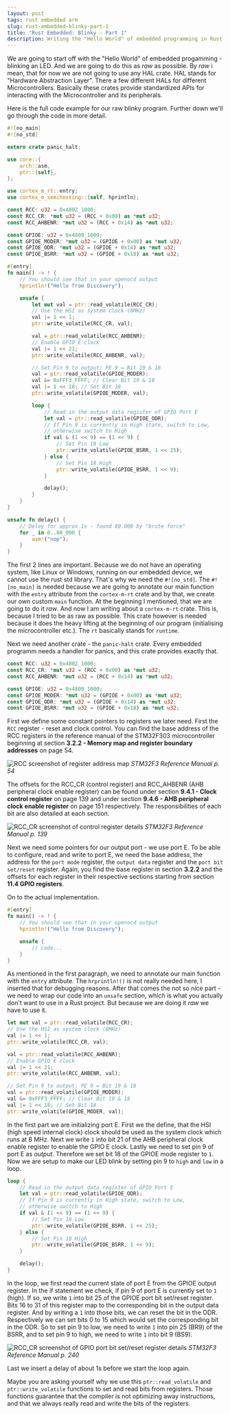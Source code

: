 ```yaml
---
layout: post
tags: rust embedded arm
slug: rust-embedded-blinky-part-1
title: "Rust Embedded: Blinky - Part 1"
description: Writing the "Hello World" of embedded programming in Rust.
---
```


We are going to start off with the "Hello World" of embedded progamming - blinking an LED. And we are going to do this as *raw* as possible. By *raw* i mean, that for now we are not going to use any HAL crate. HAL stands for "Hardware Abstraction Layer". There a few different HALs for different Microcontrollers. Basically these crates provide standardized APIs for interacting with the Microcontroller and its peripherals.

Here is the full code example for our raw blinky program. Further down we'll go through the code in more detail.

```rust
#![no_main]
#![no_std]

extern crate panic_halt;

use core::{
    arch::asm,
    ptr::{self},
};

use cortex_m_rt::entry;
use cortex_m_semihosting::{self, hprintln};

const RCC: u32 = 0x4002_1000;
const RCC_CR: *mut u32 = (RCC + 0x00) as *mut u32;
const RCC_AHBENR: *mut u32 = (RCC + 0x14) as *mut u32;

const GPIOE: u32 = 0x4800_1000;
const GPIOE_MODER: *mut u32 = (GPIOE + 0x00) as *mut u32;
const GPIOE_ODR: *mut u32 = (GPIOE + 0x14) as *mut u32;
const GPIOE_BSRR: *mut u32 = (GPIOE + 0x18) as *mut u32;

#[entry]
fn main() -> ! {
    // You should see that in your openocd output
    hprintln!("Hello from Discovery");

    unsafe {
        let mut val = ptr::read_volatile(RCC_CR);
        // Use the HSI as system clock (8MHz)
        val |= 1 << 1;
        ptr::write_volatile(RCC_CR, val);

        val = ptr::read_volatile(RCC_AHBENR);
        // Enable GPIO E clock
        val |= 1 << 21;
        ptr::write_volatile(RCC_AHBENR, val);

        // Set Pin 9 to output: PE 9 = Bit 19 & 18
        val = ptr::read_volatile(GPIOE_MODER);
        val &= 0xFFF3_FFFF; // Clear Bit 19 & 18
        val |= 1 << 18; // Set Bit 18
        ptr::write_volatile(GPIOE_MODER, val);

        loop {
            // Read in the output data register of GPIO Port E
            let val = ptr::read_volatile(GPIOE_ODR);
            // If Pin 9 is currently in High state, switch to Low, 
            // otherwise switch to High
            if val & (1 << 9) == (1 << 9) {
                // Set Pin 18 Low
                ptr::write_volatile(GPIOE_BSRR, 1 << 25);
            } else {
                // Set Pin 18 High
                ptr::write_volatile(GPIOE_BSRR, 1 << 9);
            }

            delay();
        }
    }
}

unsafe fn delay() {
    // Delay for approx 1s - found 80.000 by "brute force"
    for _ in 0..80_000 {
        asm!("nop");
    }
}
```

The first 2 lines are important. Because we do not have an operating system, like Linux or Windows, running on our embedded device, we cannot use the rust std library. That's why we need the `#![no_std]`. The `#![no_main]` is needed because we are going to annotate our main function with the `entry` attribute from the `cortex-m-rt` crate and by that, we create our own custom `main` function. At the beginning I mentioned, that we are going to do it *raw*. And now I am writing about a `cortex-m-rt` crate. This is, because I tried to be as raw as possible. This crate however is needed because it does the heavy lifting at the beginning of our program (initialising the microcontroller etc.). The `rt` basically stands for `runtime`.

Next we need another crate - the `panic-halt` crate. Every embedded programm needs a handler for panics, and this crate provides exactly that.

```rust
const RCC: u32 = 0x4002_1000;
const RCC_CR: *mut u32 = (RCC + 0x00) as *mut u32;
const RCC_AHBENR: *mut u32 = (RCC + 0x14) as *mut u32;

const GPIOE: u32 = 0x4800_1000;
const GPIOE_MODER: *mut u32 = (GPIOE + 0x00) as *mut u32;
const GPIOE_ODR: *mut u32 = (GPIOE + 0x14) as *mut u32;
const GPIOE_BSRR: *mut u32 = (GPIOE + 0x18) as *mut u32;
```

First we define some constant pointers to registers we later need. First the `RCC` register - reset and clock control. You can find the base address of the RCC registers in the reference manual of the STM32F303 microcontroller beginning at section **3.2.2 - Memory map and register boundary addresses** on page 54.

![RCC screenshot of register address map](/assets/images/posts/re-part-1/stm32f3_rcc.png)
*STM32F3 Reference Manual p. 54*

The offsets for the RCC_CR (control register) and RCC_AHBENR (AHB peripheral clock enable register) can be found under section **9.4.1 - Clock control register** on page 139 and under section **9.4.6 - AHB peripheral clock enable register** on page 151 respectively. The responsibilities of each bit are also detailed at each section.

![RCC_CR screenshot of control register details](/assets/images/posts/re-part-1/stm32f3_rcc_cr.png)
*STM32F3 Reference Manual p. 139*

Next we need some pointers for our output port - we use port E. To be able to configure, read and write to port E, we need the base address, the address for the `port mode` register, the `output data` register and the `port bit set/reset` register. Again, you find the base register in section **3.2.2** and the offsets for each register in their respective sections starting from section **11.4 GPIO registers**.

On to the actual implementation.

```rust
#[entry]
fn main() -> ! {
    // You should see that in your openocd output
    hprintln!("Hello from Discovery");

    unsafe {
        // code...
    }
}
```

As mentioned in the first paragraph, we need to annotate our main function with the `entry` attribute. The `hrprintln!()` is not really needed here, I inserted that for debugging reasons. After that comes the not so nice part - we need to wrap our code into an `unsafe` section, which is what you actually don't want to use in a Rust project. But because we are doing it _raw_ we have to use it.

```rust
let mut val = ptr::read_volatile(RCC_CR);
// Use the HSI as system clock (8MHz)
val |= 1 << 1;
ptr::write_volatile(RCC_CR, val);

val = ptr::read_volatile(RCC_AHBENR);
// Enable GPIO E clock
val |= 1 << 21;
ptr::write_volatile(RCC_AHBENR, val);

// Set Pin 9 to output: PE 9 = Bit 19 & 18
val = ptr::read_volatile(GPIOE_MODER);
val &= 0xFFF3_FFFF; // Clear Bit 19 & 18
val |= 1 << 18; // Set Bit 18
ptr::write_volatile(GPIOE_MODER, val);
```

In the first part we are initializing port E. First we the define, that the HSI (high speed internal clock) clock should be used as the system clock which runs at 8 MHz. Next we write `1` into bit 21 of the AHB peripheral clock enable register to enable the GPIO E clock. Lastly we need to set pin 9 of port E as _output_. Therefore we set bit 18 of the GPIOE mode register to `1`. Now we are setup to make our LED blink by setting pin 9 to `high` and `low` in a loop.

```rust
loop {
    // Read in the output data register of GPIO Port E
    let val = ptr::read_volatile(GPIOE_ODR);
    // If Pin 9 is currently in High state, switch to Low, 
    // otherwise switch to High
    if val & (1 << 9) == (1 << 9) {
        // Set Pin 18 Low
        ptr::write_volatile(GPIOE_BSRR, 1 << 25);
    } else {
        // Set Pin 18 High
        ptr::write_volatile(GPIOE_BSRR, 1 << 9);
    }

    delay();
}
```

In the loop, we first read the current state of port E from the GPIOE output register. In the if statement we check, if pin 9 of port E is currently set to `1` (high). If so, we write `1` into bit 25 of the GPIOE port bit set/reset register. Bits 16 to 31 of this register map to the corresponding bit in the output data register. And by writing a `1` into those bits, we can reset the bit in the ODR. Respectively we can set bits 0 to 15 which would set the corresponding bit in the ODR. So to set pin 9 to low, we need to write `1` into pin 25 (BR9) of the BSRR, and to set pin 9 to high, we need to write `1` into bit 9 (BS9).

![RCC_CR screenshot of GPIO port bit set/reset register details](/assets/images/posts/re-part-1/stm32f3_gpio_bsrr.png)
*STM32F3 Reference Manual p. 240*

Last we insert a delay of about 1s before we start the loop again.

Maybe you are asking yourself why we use this `ptr::read_volatile` and `ptr::write_volatile` functions to set and read bits from registers. Those functions guarantee that the compiler is not optimizing away instructions, and that we always really read and write the bits of the registers.